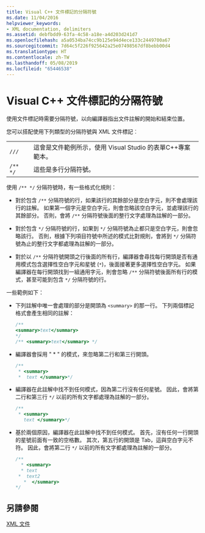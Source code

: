 ```yaml
---
title: Visual C++ 文件標記的分隔符號
ms.date: 11/04/2016
helpviewer_keywords:
- XML documentation, delimiters
ms.assetid: debfbdd9-63fa-4c58-a18e-a4d203d241d7
ms.openlocfilehash: a5a0534ba74cc9b125e94d4ece133c2449700a67
ms.sourcegitcommit: 7d64c5f226f925642a25e07498567df8bebb00d4
ms.translationtype: HT
ms.contentlocale: zh-TW
ms.lasthandoff: 05/08/2019
ms.locfileid: "65446538"
---
```

# <a name="delimiters-for-visual-c-documentation-tags"></a>Visual C++ 文件標記的分隔符號

使用文件標記時需要分隔符號，以向編譯器指出文件註解的開始和結束位置。

您可以搭配使用下列類型的分隔符號與 XML 文件標記︰

| | |
|-|-|
| `///` | 這會是文件範例所示，使用 Visual Studio 的表單C++專案範本。  |
| `/** */`  | 這些是多行分隔符號。  |

使用 `/** */` 分隔符號時，有一些格式化規則：

- 對於包含 `/**` 分隔符號的行，如果該行的其餘部分是空白字元，則不會處理該行的註解。 如果第一個字元是空白字元，則會忽略該空白字元，並處理該行的其餘部分。 否則，會將 `/**` 分隔符號後面的整行文字處理為註解的一部分。

- 對於包含 `*/` 分隔符號的行，如果到 `*/` 分隔符號為止都只是空白字元，則會忽略該行。 否則，根據下列項目符號中所述的模式比對規則，會將到 `*/` 分隔符號為止的整行文字都處理為註解的一部分。

- 對於以 `/**` 分隔符號開頭之行後面的所有行，編譯器會尋找每行開頭是否有通用模式包含選擇性空白字元和星號 (`*`)，後面接著更多選擇性空白字元。 如果編譯器在每行開頭找到一組通用字元，則會忽略 `/**` 分隔符號後面所有行的模式，甚至可能到包含 `*/` 分隔符號的行。

一些範例如下：

- 下列註解中唯一會處理的部分是開頭為 `<summary>` 的那一行。 下列兩個標記格式會產生相同的註解：

    ```cpp
    /**
    <summary>text</summary>
    */
    /** <summary>text</summary> */
    ```

- 編譯器會採用 " \* " 的模式，來忽略第二行和第三行開頭。

    ```cpp
    /**
     * <summary>
     *  text </summary>*/
    ```

- 編譯器在此註解中找不到任何模式，因為第二行沒有任何星號。 因此，會將第二行和第三行 `*/` 以前的所有文字都處理為註解的一部分。

    ```cpp
    /**
     * <summary>
       text </summary>*/
    ```

- 基於兩個原因，編譯器在此註解中找不到任何模式。 首先，沒有任何一行開頭的星號前面有一致的空格數。 其次，第五行的開頭是 Tab，這與空白字元不符。 因此，會將第二行 `*/` 以前的所有文字都處理為註解的一部分。

    ```cpp
    /**
      * <summary>
      * text
     *  text2
       *  </summary>
    */
    ```

## <a name="see-also"></a>另請參閱

[XML 文件](xml-documentation-visual-cpp.md)

